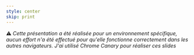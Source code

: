```yaml
---
style: center
skip: print
---
```



⚠️ _Cette présentation a été réalisée pour un environnement spécifique, aucun effort n'a été effectué pour qu'elle fonctionne correctement dans les autres navigateurs._
_J'ai utilisé Chrome Canary pour réaliser ces slides_
